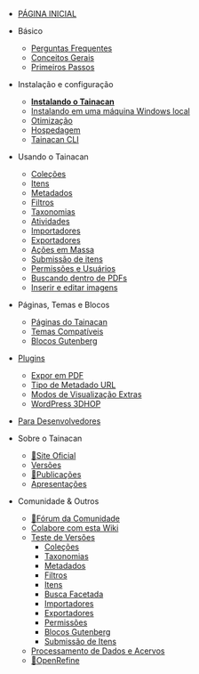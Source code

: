 - [PÁGINA INICIAL](/pt-br/README)

- Básico
  - [Perguntas Frequentes](/pt-br/faq "Perguntas Frequentes sobre o Tainacan - Tainacan Wiki")
  - [Conceitos Gerais](/pt-br/general-concepts " Conceitos Gerais sobre o Tainacan - Tainacan Wiki")
  - [Primeiros Passos](/pt-br/getting-started "Primeiros Passos com o Tainacan - Tainacan Wiki")
- Instalação e configuração
  - [**Instalando o Tainacan**](/pt-br/instalacao "Instalando o Tainacan - Tainacan Wiki")
  - [Instalando em uma máquina Windows local](/pt-br/xampp "Instalando o plugin em uma máquina Windows local (sem servidor) - Tainacan Wiki")
  - [Otimização](/pt-br/optimization "Estratégias para Otimização do plugin Tainacan - Tainacan Wiki")
  - [Hospedagem](/pt-br/hosting "Opções de Hospedagem do Plugin Tainacan - Tainacan Wiki")
  - [Tainacan CLI](/pt-br/tainacan-cli.md "Tainacan WP-CLI")
- Usando o Tainacan
  - [Coleções](/pt-br/collections "O que são e como gerenciar Coleções no Tainacan - Tainacan Wiki")
  - [Itens](/pt-br/items "O que são e como gerenciar Itens no Tainacan  - Tainacan Wiki")
  - [Metadados](/pt-br/metadata "O que são e como gerenciar Metadados no Tainacan  - Tainacan Wiki")
  - [Filtros](/pt-br/filters "O que são e como gerenciar Filtros no Tainacan  - Tainacan Wiki")
  - [Taxonomias](/pt-br/taxonomies "O que são e como gerenciar Taxonomias no Tainacan  - Tainacan Wiki")
  - [Atividades](/pt-br/activities "O que são e como usar Atividades - ou Logs - no Tainacan  - Tainacan Wiki")
  - [Importadores](/pt-br/importers "O que são e como usar Importadores no Tainacan - Tainacan Wiki")
  - [Exportadores](/pt-br/exporters "O que são e como usar Exportadores no Tainacan - Tainacan Wiki")
  - [Ações em Massa](/pt-br/bulk-actions "Aplicando ações em Massa no Tainacan - Tainacan Wiki")
  - [Submissão de itens](/pt-br/item-submission.md "Usando o recurso de Submissão de Itens para permitir contribuições públicas para a Coleção - Tainacan Wiki")
  - [Permissões e Usuários](/pt-br/users-roles.md "Gerenciando Permissões e Funções de Usuários no Tainacan - Tainacan Wiki")
  - [Buscando dentro de PDFs](/pt-br/indexar-pdf.md "Realizando buscas dentro de PDFs via Tainacan - Tainacan Wiki")
  - [Inserir e editar imagens](/pt-br/inserir-e-editar-imagens "Inserção e edição de imagens - Tainacan Wiki")
- Páginas, Temas e Blocos
  - [Páginas do Tainacan](/pt-br/tainacan-pages.md "As Páginas geradas pelo plugin Tainacan - Tainacan Wiki")
  - [Temas Compatíveis](/pt-br/theme.md "Os temas que oferecem suporte ao Tainacan")
  - [Blocos Gutenberg](/pt-br/gutenberg-blocks.md "Os Blocos Gutenberg do Tainacan - Tainacan Wiki")
- [Plugins](/pt-br/plugins "Plugins para complementar as funcionalidades do Tainacan - Tainacan Wiki")
  - [Expor em PDF](/pt-br/plugin-pdf-exposer "O plugin de Expositor em PDF para o Tainacan - Tainacan Wiki")
  - [Tipo de Metadado URL](/pt-br/plugin-metadata-type-url "Um plugin que registra um tipo de metadado para exibir e prever links de URLs - Tainacan Wiki")
  - [Modos de Visualização Extras](/pt-br/plugin-extra-view-modes "Um plugin de modos de visualização extras para o Tainacan - Tainacan Wiki")
  - [WordPress 3DHOP](/pt-br/plugin-3d-hop "Um plugin para renderizar objetos 3D via 3DHOP no Tainacan - Tainacan Wiki")
- [Para Desenvolvedores](/dev/ "Sessão de Páginas para Desenvolvedores - Tainacan Wiki")
- Sobre o Tainacan
  - [:link:Site Oficial](https://tainacan.org/ ":ignore")
  - [Versões](/pt-br/releases "Versões Lançadas - Tainacan Wiki")
  - [:link:Publicações](https://pesquisa.tainacan.org// ":ignore")
  - [Apresentações](/pt-br/presentations "Apresentações relacionadas ao Tainacan - Tainacan Wiki")
- Comunidade & Outros
  - [:link:Fórum da Comunidade](https://tainacan.discourse.group ":ignore")
  - [Colabore com esta Wiki](/pt-br/CONTRIBUTING "Como contribuir com a Wiki do Tainacan - Tainacan Wiki")
  - [Teste de Versões](/pt-br/release-testing.md "Como realizar testes de versões do Tainacan - Tainacan Wiki")
    - [Coleções](/pt-br/testing-collections.md)
    - [Taxonomias](/pt-br/testing-taxonomies.md)
    - [Metadados](/pt-br/testing-metadata.md)
    - [Filtros](/pt-br/testing-filters.md)
    - [Itens](/pt-br/testing-items.md)
    - [Busca Facetada](/pt-br/testing-search.md)
    - [Importadores](/pt-br/testing-importers.md)
    - [Exportadores](/pt-br/testing-exporters.md)
    - [Permissões](/pt-br/testing-capabilities.md)
    - [Blocos Gutenberg](/pt-br/testing-gutenberg-blocks.md)
    - [Submissão de Itens](/pt-br/testing-item-submission.md)
  - [Processamento de Dados e Acervos](/pt-br/data-processing "Um pouco sobre Processamento de Dados e Acervos - Tainacan Wiki")
  - [:link:OpenRefine](http://openrefine.org/ ":ignore")

